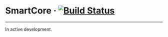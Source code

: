 # SmartCore &middot; [![Build Status](https://travis-ci.org/0exp/smart_core.svg?branch=master)](https://travis-ci.org/0exp/smart_core)

---

In active development.
